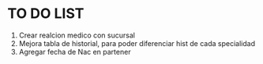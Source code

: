 # TO DO LIST
1. Crear realcion medico con sucursal
2. Mejora tabla de historial, para poder diferenciar hist de cada specialidad
3. Agregar fecha de Nac en partener